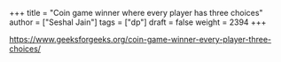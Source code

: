 +++
title = "Coin game winner where every player has three choices"
author = ["Seshal Jain"]
tags = ["dp"]
draft = false
weight = 2394
+++

<https://www.geeksforgeeks.org/coin-game-winner-every-player-three-choices/>
